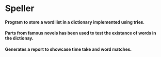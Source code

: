 # Speller

#### Program to store a word list in a dictionary implemented using tries.
#### Parts from famous novels has been used to test the existance of words in the dictionay.
#### Generates a report to showcase time take and word matches.
